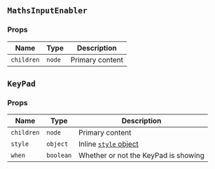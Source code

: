 

## `MathsInputEnabler`
### Props
|Name|Type|Description|
|---|---|---|
|`children`|`node`|Primary content|

## `KeyPad`
### Props
|Name|Type|Description|
|---|---|---|
|`children`|`node`|Primary content|
|`style`|`object`|Inline [`style` object](https://reactjs.org/docs/dom-elements.html#style)|
|`when`|`boolean`|Whether or not the KeyPad is showing|